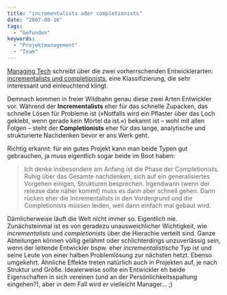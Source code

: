 ```yaml
---
title: "incrementalists oder completionists"
date: "2007-08-16"
tags:
  - "Gefunden"
keywords:
  - "Projektmanagement"
  - "Team"
---
```


[Managing Tech](http://www.managingtech.de/) schreibt über die zwei vorherrschenden Entwicklerarten: [incrementalists und completionists](http://www.managingtech.de/2007/08/13/die-zwei-arten-von-entwickler-incrementalists-und-completionists/), eine Klassifizierung, die sehr interessant und einleuchtend klingt.

Demnach kommen in freier Wildbahn genau diese zwei Arten Entwickler vor. Während der **Incrementalists** eher für das schnelle Zupacken, das schnelle Lösen für Probleme ist (»Notfalls wird ein Pflaster über das Loch geklebt, wenn gerade kein Mörtel da ist.«) bekannt ist – wohl mit allen Folgen – steht der **Completionists** eher für das lange, analytische und strukturierte Nachdenken bevor er ans Werk geht.

Richtig erkannt: für ein gutes Projekt kann man beide Typen gut gebrauchen, ja muss eigentlich sogar beide im Boot haben:

> Ich denke insbesondere am Anfang ist die Phase der Completionists. Ruhig über das Gesamte nachdenken, sich auf ein generalisiertes Vorgehen einigen, Strukturen besprechen. Irgendwann (wenn der release date näher kommt) muss es dann aber schnell gehen. Dann rücken eher die Incrementalists in den Vordergrund und die Completionists müssen leiden, weil dann einfach mal gebaut wird.

Dämlicherweise läuft die Welt nicht immer so. Eigentlich nie. Zunächsteinmal ist es von geradezu unausweichlicher Wichtigkeit, wie _incrementalists_ und _completionists_ über die Hierachie verteilt sind. Ganze Abteilungen können völlig gelähmt oder schlichterdings unzuverlässig sein, wenn der leitende Entwickler bspw. eher _incrementalistische_ Typ ist und seine Leute von einer halben Problemlösung zur nächsten hetzt. Ebenso umgekehrt. Ähnliche Effekte treten natürlich auch in Projekten auf, je nach Struktur und Größe. Idealerweise sollte ein Entwickler eh beide Eigenschaften in sich vereinen (und an der Persönlichkeitsspaltung eingehen?), aber in dem Fall wird er vielleicht Manager… ;)
